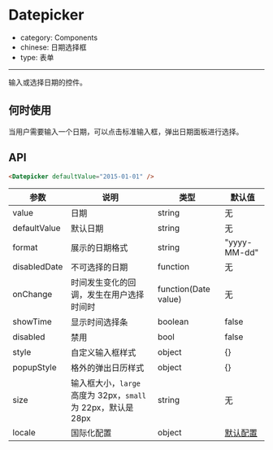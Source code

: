 # Datepicker

- category: Components
- chinese: 日期选择框
- type: 表单

---

输入或选择日期的控件。

## 何时使用

当用户需要输入一个日期，可以点击标准输入框，弹出日期面板进行选择。

## API

```html
<Datepicker defaultValue="2015-01-01" />
```

| 参数         | 说明           | 类型     | 默认值       |
|--------------|----------------|----------|--------------|
| value        | 日期           | string   | 无           |
| defaultValue | 默认日期       | string   | 无           |
| format       | 展示的日期格式 | string   | "yyyy-MM-dd" |
| disabledDate | 不可选择的日期 | function | 无           |
| onChange     | 时间发生变化的回调，发生在用户选择时间时 | function(Date value) | 无           |
| showTime     | 显示时间选择条 | boolean  | false        |
| disabled     | 禁用           | bool     | false        |
| style        | 自定义输入框样式     | object     | {}   |
| popupStyle   | 格外的弹出日历样式   | object     | {}   |
| size         | 输入框大小，`large` 高度为 32px，`small` 为 22px，默认是 28px | string   | 无  |
| locale       | 国际化配置 | object   | [默认配置](https://github.com/ant-design/ant-design/issues/424)  |

<style>
.code-box-demo .ant-calendar-picker {
  margin: 0 8px 12px 0;
}
</style>
